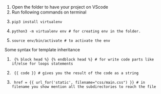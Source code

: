 1. Open the folder to have your project on VScode
2. Run following commands on terminal
3.     pip3 install virtualenv
4.     python3 -m virtualenv env # for creating env in the folder.
5.     source env/bin/activate # to activate the env
Some syntax for template inheritance
1.      {% block head %} {% endblock head %} # for write code parts like if/else for loops statements
2.      {{ code }} # gives you the result of the code as a string
3.      href = {{ url_for('static', filename="css/main.css") }} # in filename you show mention all the subdirectories to reach the file

